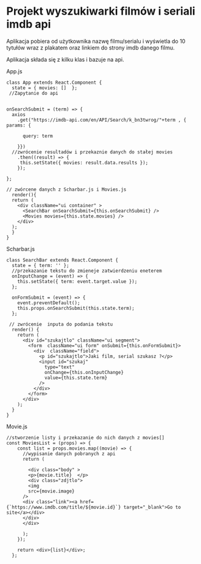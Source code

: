 # Projekt wyszukiwarki filmów i seriali imdb api

Aplikacja pobiera od użytkownika nazwę filmu/serialu i wyświetla do 10 tytułów wraz z plakatem oraz linkiem do strony imdb danego filmu.

Aplikacja składa się z kilku klas i bazuje na api.

App.js

    class App extends React.Component {
      state = { movies: []  };
     //Zapytanie do api
 
 
    onSearchSubmit = (term) => {
      axios
        .get("https://imdb-api.com/en/API/Search/k_bn3twrog/"+term , { params: {

          query: term

        }})
      //zwrócenie resultadów i przekaznie danych do stałej movies  
        .then((result) => {
         this.setState({ movies: result.data.results });
        });

    };
 
    // zwórcene danych z Scharbar.js i Movies.js
      render(){
      return (
        <div className="ui container" >
          <SearchBar onSearchSubmit={this.onSearchSubmit} />
          <Movies movies={this.state.movies} />
        </div>
      );
      }
    }

Scharbar.js

    class SearchBar extends React.Component {
      state = { term: '' };
      //przekazanie tekstu do zmieneje zatwierdzeniu eneterem 
      onInputChange = (event) => {
        this.setState({ term: event.target.value });
      };

      onFormSubmit = (event) => {
        event.preventDefault();
        this.props.onSearchSubmit(this.state.term);
      };

     // zwrócenie  inputa do podania tekstu
      render() {
        return (
          <div id="szukajtlo" className="ui segment">
            <form  className="ui form" onSubmit={this.onFormSubmit}>
              <div  className="field">
                <p id="szukajtlo">Jaki film, serial szukasz ?</p>
                <input id="szukaj"
                  type="text"
                  onChange={this.onInputChange}
                  value={this.state.term}
                />
              </div>
            </form>
          </div>
        );
      }
    }

Movie.js
    
    //stworzenie listy i przekazanie do nich danych z movies[]
    const MoviesList = (props) => {
        const list = props.movies.map((movie) => {
          //wypisanie danych pobranych z api 
          return (

            <div class="body" >
            <p>{movie.title}  </p>
            <div class="zdjtlo">
            <img   
            src={movie.image} 
          />
          <div class="link"><a href={`https://www.imdb.com/title/${movie.id}`} target="_blank">Go to site</a></div>
          </div>
          </div>

          );
        });

        return <div>{list}</div>;
      };

